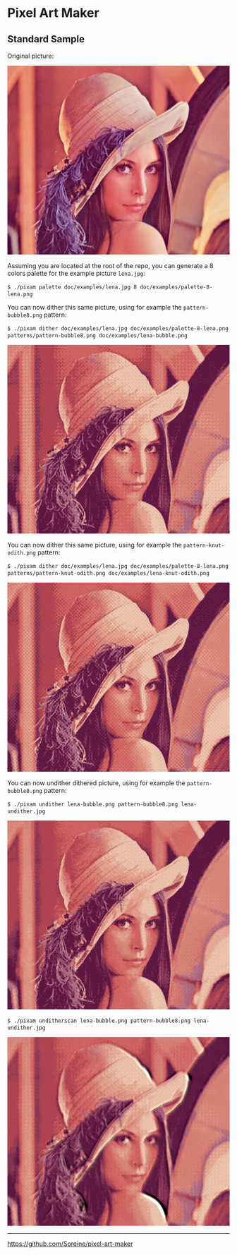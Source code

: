 # Pixel Art Maker

## Standard Sample

Original picture:

![Original Picture](examples/lena.jpg)

Assuming you are located at the root of the repo, you can generate a 8 colors palette for the example picture `lena.jpg`:

	$ ./pixam palette doc/examples/lena.jpg 8 doc/examples/palette-8-lena.png

You can now dither this same picture, using for example the `pattern-bubble8.png` pattern:

	$ ./pixam dither doc/examples/lena.jpg doc/examples/palette-8-lena.png patterns/pattern-bubble8.png doc/examples/lena-bubble.png

![Lena Bubble8](examples/lena-bubble.png)

You can now dither this same picture, using for example the `pattern-knut-odith.png` pattern:

	$ ./pixam dither doc/examples/lena.jpg doc/examples/palette-8-lena.png patterns/pattern-knut-odith.png doc/examples/lena-knut-odith.png

![Lena D.E.Knut odith](examples/lena-knut-odith.png)

You can now undither dithered picture, using for example the `pattern-bubble8.png` pattern:

	$ ./pixam undither lena-bubble.png pattern-bubble8.png lena-undither.jpg

![Lena undither](examples/lena-undither.jpg)

	$ ./pixam unditherscan lena-bubble.png pattern-bubble8.png lena-undither.jpg

![Lena undither](examples/lena-unditherscan.jpg)

----  
https://github.com/Soreine/pixel-art-maker
